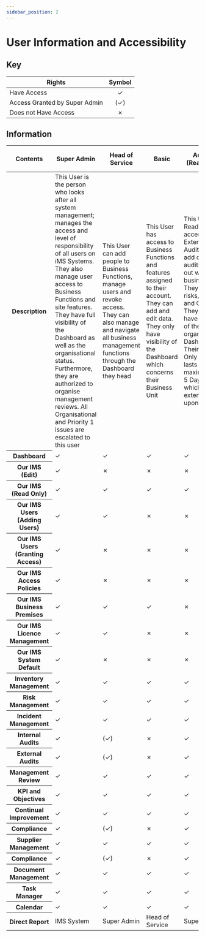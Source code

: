 ```yaml
---
sidebar_position: 2
---
```


# User Information and Accessibility

## Key

|Rights							|Symbol	|
| ----------------------------- | :---: |
|Have Access 					|   ✓	|
|Access Granted by Super Admin	|  (✓)	|
|Does not Have Access 			|   ✗	|

## Information

<!-- CSS BREAKS HTML
<style>
.contents {background-color: #F2F2F2;}
.sAdmin {background-color: #92D050;}
.HoS {background-color: #FFC000;}
.basic {background-color: #BDD7EE;}
.auditor {background-color: #DDEBF7;}
.partner {background-color: #FFE699;}

table {
	width: 80%;
	text-align: center;
	word-wrap: break-word;
}

th {
	text-align: center;
}
</style>
-->

<table>
	<colgroup>
		<col class="contents"/>
		<col class="sAdmin"/>
		<col class="HoS"/>
		<col class="basic"/>
		<col class="auditor"/>
		<col class="partner"/>
	</colgroup>
	<thead>
		<tr>
			<th>Contents</th>
			<th>Super Admin</th>
			<th>Head of Service</th>
			<th>Basic</th>
			<th>Auditor (Read Only)</th>
			<th>External Business Units</th>
		</tr>
	</thead>
	<tbody>
		<tr>
			<th>Description</th>
			<td>This User is the person who looks after all system management; manages the access and level of responsibility of all users on iMS Systems. They also manage user access to Business Functions and site features. They have full visibility of the Dashboard as well as the organisational status. Furthermore, they are authorized to organise management reviews. All Organisational and Priority 1 issues are escalated to this user</td>
			<td>This User can add people to Business Functions, manage users and revoke access. They can also manage and navigate all business management functions through the Dashboard they head</td>
			<td>This User has access to Business Functions and features assigned to their account. They can add and edit data. They only have visibility of the Dashboard which concerns their Business Unit</td>
			<td>This User has Read-Only access for External use. Auditors can add or amend audits carried out within the business. They can add risks, actions, and OFI's. They also have visibility of the organisational Dashboard. Their Read-Only access lasts for a maximum of 5 Days, which can be extended upon request</td>
			<td>These Units have Read/Write access to the system granted by their Super Admin. They have use of Business Functions granted to them as well as Dashboard visibility for each of the functions they are responsible for</td>
		</tr>
		<tr>
			<th>Dashboard</th>
			<td>✓</td><td>✓</td><td>✓</td><td>✓</td><td>✓</td>
		</tr>
		<tr>
			<th>Our IMS (Edit)</th>
			<td>✓</td><td>✗</td><td>✗</td><td>✗</td><td>✗</td>
		</tr>
		<tr>
			<th>Our IMS (Read Only)</th>
			<td>✓</td><td>✓</td><td>✓</td><td>✓</td><td>(✓)</td>
		</tr>
		<tr>
			<th>Our IMS Users (Adding Users)</th>
			<td>✓</td><td>✓</td><td>✗</td><td>✗</td><td>(✓)</td>
		</tr>
		<tr>
			<th>Our IMS Users (Granting Access)</th>
			<td>✓</td><td>✗</td><td>✗</td><td>✗</td><td>✗</td>
		</tr>
		<tr>
			<th>Our IMS Access Policies</th>
			<td>✓</td><td>✗</td><td>✗</td><td>✗</td><td>✗</td>
		</tr>
		<tr>
			<th>Our IMS Business Premises</th>
			<td>✓</td><td>✓</td><td>✓</td><td>✗</td><td>(✓)</td>
		</tr>
		<tr>
			<th>Our IMS Licence Management</th>
			<td>✓</td><td>✓</td><td>✗</td><td>✗</td><td>✗</td>
		</tr>
		<tr>
			<th>Our IMS System Default</th>
			<td>✓</td><td>✗</td><td>✗</td><td>✗</td><td>✗</td>
		</tr>
		<tr>
			<th>Inventory Management</th>
			<td>✓</td><td>✓</td><td>✓</td><td>✓</td><td>(✓)</td>
		</tr>
		<tr>
			<th>Risk Management</th>
			<td>✓</td><td>✓</td><td>✓</td><td>✓</td><td>(✓)</td>
		</tr>
		<tr>
			<th>Incident Management</th>
			<td>✓</td><td>✓</td><td>✓</td><td>✓</td><td>(✓)</td>
		</tr>
		<tr>
			<th>Internal Audits</th>
			<td>✓</td><td>(✓)</td><td>✗</td><td>✓</td><td>(✓)</td>
		</tr>
		<tr>
			<th>External Audits</th>
			<td>✓</td><td>(✓)</td><td>✗</td><td>✓</td><td>(✓)</td>
		</tr>
		<tr>
			<th>Management Review</th>
			<td>✓</td><td>✓</td><td>✓</td><td>✓</td><td>(✓)</td>
		</tr>
		<tr>
			<th>KPI and Objectives</th>
			<td>✓</td><td>✓</td><td>✓</td><td>✓</td><td>(✓)</td>
		</tr>
		<tr>
			<th>Continual Improvement</th>
			<td>✓</td><td>✓</td><td>✓</td><td>✓</td><td>(✓)</td>
		</tr>
		<tr>
			<th>Compliance</th>
			<td>✓</td><td>(✓)</td><td>✗</td><td>✓</td><td>(✓)</td>
		</tr>
		<tr>
			<th>Supplier Management</th>
			<td>✓</td><td>✓</td><td>✓</td><td>✓</td><td>(✓)</td>
		</tr>
		<tr>
			<th>Compliance</th>
			<td>✓</td><td>(✓)</td><td>✗</td><td>✓</td><td>(✓)</td>
		</tr>
		<tr>
			<th>Document Management</th>
			<td>✓</td><td>✓</td><td>✓</td><td>✓</td><td>(✓)</td>
		</tr>
		<tr>
			<th>Task Manager</th>
			<td>✓</td><td>✓</td><td>✓</td><td>✓</td><td>(✓)</td>
		</tr>
		<tr>
			<th>Calendar</th>
			<td>✓</td><td>✓</td><td>✓</td><td>✓</td><td>(✓)</td>
		</tr>
		<tr>
			<th>Direct Report</th>
			<td class="contents">IMS System</td>
			<td class="sAdmin">Super Admin</td>
			<td class="HoS">Head of Service</td>
			<td class="sAdmin">Super Admin</td>
			<td class="sAdmin">Super Admin</td>
		</tr>
	</tbody>
</table>